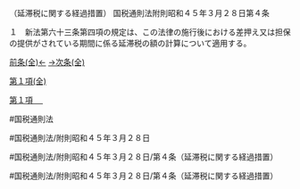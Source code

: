 （延滞税に関する経過措置）
国税通則法附則昭和４５年３月２８日第４条

１　新法第六十三条第四項の規定は、この法律の施行後における差押え又は担保の提供がされている期間に係る延滞税の額の計算について適用する。

[前条(全)←](国税通則法＿＿＿＿附則昭和４５年３月２８日第３条_.md)    [→次条(全)](国税通則法＿＿＿＿附則昭和４５年３月２８日第５条_.md)

[第１項(全)](国税通則法＿＿＿＿附則昭和４５年３月２８日第４条第１項_.md)  

[第１項 　 ](国税通則法＿＿＿＿附則昭和４５年３月２８日第４条第１項.md)  

#国税通則法

#国税通則法/附則昭和４５年３月２８日

#国税通則法/附則昭和４５年３月２８日/第４条（延滞税に関する経過措置）

#国税通則法/附則昭和４５年３月２８日/第４条（延滞税に関する経過措置）

